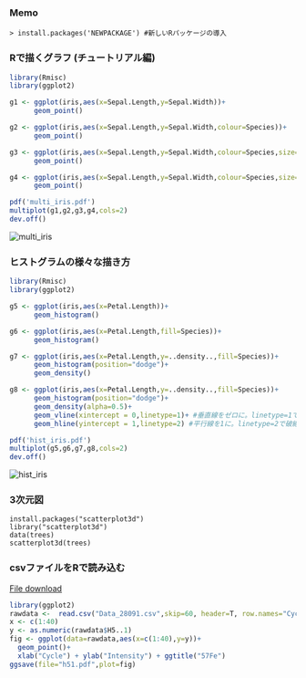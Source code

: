 ### Memo
```
> install.packages('NEWPACKAGE') #新しいRパッケージの導入
```

### Rで描くグラフ (チュートリアル編)
```R:test1.R
library(Rmisc)
library(ggplot2)

g1 <- ggplot(iris,aes(x=Sepal.Length,y=Sepal.Width))+
      geom_point()

g2 <- ggplot(iris,aes(x=Sepal.Length,y=Sepal.Width,colour=Species))+
      geom_point()

g3 <- ggplot(iris,aes(x=Sepal.Length,y=Sepal.Width,colour=Species,size=Petal.Width))+
      geom_point()

g4 <- ggplot(iris,aes(x=Sepal.Length,y=Sepal.Width,colour=Species,size=Petal.Width,shape=Species))+
      geom_point()

pdf('multi_iris.pdf')
multiplot(g1,g2,g3,g4,cols=2)
dev.off()
```
![multi_iris](https://user-images.githubusercontent.com/7247018/60234794-8b610b80-98e0-11e9-9e29-c727d7a9eb0c.png)


### ヒストグラムの様々な描き方
```R:test2.R
library(Rmisc)
library(ggplot2)

g5 <- ggplot(iris,aes(x=Petal.Length))+
      geom_histogram()

g6 <- ggplot(iris,aes(x=Petal.Length,fill=Species))+
      geom_histogram()

g7 <- ggplot(iris,aes(x=Petal.Length,y=..density..,fill=Species))+
      geom_histogram(position="dodge")+
      geom_density()

g8 <- ggplot(iris,aes(x=Petal.Length,y=..density..,fill=Species))+
      geom_histogram(position="dodge")+
      geom_density(alpha=0.5)+
      geom_vline(xintercept = 0,linetype=1)+ #垂直線をゼロに。linetype=1で実線
      geom_hline(yintercept = 1,linetype=2) #平行線を1に。linetype=2で破線

pdf('hist_iris.pdf')
multiplot(g5,g6,g7,g8,cols=2)
dev.off()
```
![hist_iris](https://user-images.githubusercontent.com/7247018/60234824-a3388f80-98e0-11e9-89b7-2e4175ab34ac.png)

### 3次元図
```
install.packages("scatterplot3d")
library("scatterplot3d")
data(trees)
scatterplot3d(trees)
```

### csvファイルをRで読み込む
[File download](https://www.dropbox.com/s/tqrtvaumgn3amnt/Data_28091.csv?dl=0)
```R:nu2.R
library(ggplot2)
rawdata <-  read.csv("Data_28091.csv",skip=60, header=T, row.names="Cycle")
x <- c(1:40)
y <- as.numeric(rawdata$H5..1)
fig <- ggplot(data=rawdata,aes(x=c(1:40),y=y))+
  geom_point()+
  xlab("Cycle") + ylab("Intensity") + ggtitle("57Fe")
ggsave(file="h51.pdf",plot=fig)

```

